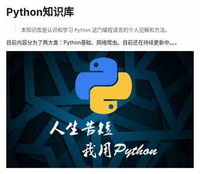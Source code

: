 # Python知识库

> 本知识库是认识和学习 `Python` 这门编程语言的个人见解和方法。

目前内容分为了两大类：Python基础、网络爬虫。目前还在持续更新中。。。

![Python](image/Python.jpg)